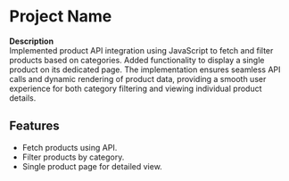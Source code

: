 # Project Name

**Description**  
Implemented product API integration using JavaScript to fetch and filter products based on categories. Added functionality to display a single product on its dedicated page. The implementation ensures seamless API calls and dynamic rendering of product data, providing a smooth user experience for both category filtering and viewing individual product details.

## Features
- Fetch products using API.
- Filter products by category.
- Single product page for detailed view.

